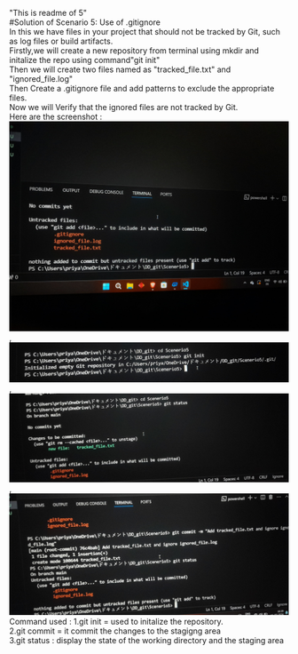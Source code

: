 "This is readme of 5"<br>
#Solution of Scenario 5: Use of .gitignore <br>
In this we have  files in your project that should not be tracked by Git, such as log files or build artifacts.<br>
Firstly,we will create a new repository from terminal using mkdir and initalize the repo using command"git init"<br>
Then we will create two files named as "tracked_file.txt" and "ignored_file.log"<br>
Then Create a .gitignore file and add patterns to exclude the appropriate files.<br> 
Now we will Verify that the ignored files are not tracked by Git.<br>
Here are the screenshot : ![alt text](<ss all files.jpg>) , ![alt text](<ss initialization of repo.jpg>) ,![alt text](<ss status of file.jpg>) , ![alt text](<ss tracked file.jpg>)  <br>
Command used : 1.git init = used to initalize the repository.<br>
               2.git commit = it commit the changes to the stagigng area <br>
               3.git status : display the state of the working directory and the staging area<br>
               

